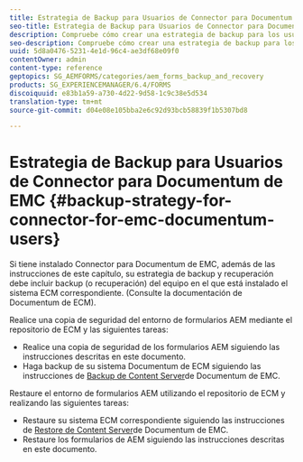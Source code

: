 ```yaml
---
title: Estrategia de Backup para Usuarios de Connector para Documentum de EMC
seo-title: Estrategia de Backup para Usuarios de Connector para Documentum de EMC
description: Compruebe cómo crear una estrategia de backup para los usuarios de Documentum de EMC para Connector.
seo-description: Compruebe cómo crear una estrategia de backup para los usuarios de Documentum de EMC para Connector.
uuid: 5d8a0476-5231-4e1d-96c4-ae3df68e09f0
contentOwner: admin
content-type: reference
geptopics: SG_AEMFORMS/categories/aem_forms_backup_and_recovery
products: SG_EXPERIENCEMANAGER/6.4/FORMS
discoiquuid: e83b1a59-a730-4d22-9d58-1c9c38e5d534
translation-type: tm+mt
source-git-commit: d04e08e105bba2e6c92d93bcb58839f1b5307bd8

---
```



# Estrategia de Backup para Usuarios de Connector para Documentum de EMC {#backup-strategy-for-connector-for-emc-documentum-users}

Si tiene instalado Connector para Documentum de EMC, además de las instrucciones de este capítulo, su estrategia de backup y recuperación debe incluir backup (o recuperación) del equipo en el que está instalado el sistema ECM correspondiente. (Consulte la documentación de Documentum de ECM).

Realice una copia de seguridad del entorno de formularios AEM mediante el repositorio de ECM y las siguientes tareas:

* Realice una copia de seguridad de los formularios AEM siguiendo las instrucciones descritas en este documento.
* Haga backup de su sistema Documentum de ECM siguiendo las instrucciones de [Backup de Content Server](/help/forms/using/admin-help/backing-recovering-emc-documentum-repository.md#back-up-the-emc-documentum-content-server)de Documentum de EMC.

Restaure el entorno de formularios AEM utilizando el repositorio de ECM y realizando las siguientes tareas:

* Restaure su sistema ECM correspondiente siguiendo las instrucciones de [Restore de Content Server](/help/forms/using/admin-help/backing-recovering-emc-documentum-repository.md#restore-the-emc-documentum-content-server)de Documentum de EMC.
* Restaure los formularios de AEM siguiendo las instrucciones descritas en este documento.

